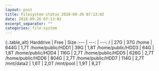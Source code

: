 ```yaml
---
layout: post
title: Filesystem status 2018-09-26 07:13:02
date: 2018-09-26 07:13:02
excerpt_separator: ""
categories: file-system
---
```

{:.table_alt}
Harddrive | Free | Size
:--- | ---: | ---:
/ | 27G | 37G
/home | 644G | 1,7T
/home/public/HDD1 | 39G | 1,8T
/home/public/HDD3 | 64G | 1,8T
/home/public/HDD4 | 116G | 2,7T
/home/public/HDD5 | 626G | 2,7T
/home/public/HDD6 | 804G | 2,7T
/home/public/HDD7 | 114G | 2,7T
/mnt/data2 | 1,6T | 2,0T
/mnt/pool | 1,9T | 8,2T

